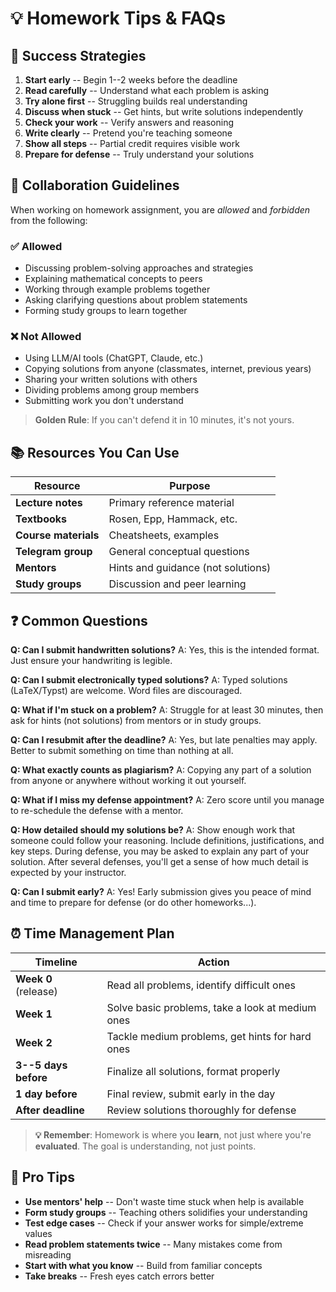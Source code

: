 # 💡 Homework Tips & FAQs

## 🎯 Success Strategies

1. **Start early** -- Begin 1--2 weeks before the deadline
2. **Read carefully** -- Understand what each problem is asking
3. **Try alone first** -- Struggling builds real understanding
4. **Discuss when stuck** -- Get hints, but write solutions independently
5. **Check your work** -- Verify answers and reasoning
6. **Write clearly** -- Pretend you're teaching someone
7. **Show all steps** -- Partial credit requires visible work
8. **Prepare for defense** -- Truly understand your solutions

## 🤝 Collaboration Guidelines

When working on homework assignment, you are _allowed_ and _forbidden_ from the following:

### ✅ Allowed

- Discussing problem-solving approaches and strategies
- Explaining mathematical concepts to peers
- Working through example problems together
- Asking clarifying questions about problem statements
- Forming study groups to learn together

### ❌ Not Allowed

- Using LLM/AI tools (ChatGPT, Claude, etc.)
- Copying solutions from anyone (classmates, internet, previous years)
- Sharing your written solutions with others
- Dividing problems among group members
- Submitting work you don't understand

> **Golden Rule**: If you can't defend it in 10 minutes, it's not yours.

## 📚 Resources You Can Use

| Resource | Purpose |
|----------|---------|
| **Lecture notes** | Primary reference material |
| **Textbooks** | Rosen, Epp, Hammack, etc. |
| **Course materials** | Cheatsheets, examples |
| **Telegram group** | General conceptual questions |
| **Mentors** | Hints and guidance (not solutions) |
| **Study groups** | Discussion and peer learning |

## ❓ Common Questions

**Q: Can I submit handwritten solutions?**
A: Yes, this is the intended format. Just ensure your handwriting is legible.

**Q: Can I submit electronically typed solutions?**
A: Typed solutions (LaTeX/Typst) are welcome. Word files are discouraged.

**Q: What if I'm stuck on a problem?**
A: Struggle for at least 30 minutes, then ask for hints (not solutions) from mentors or in study groups.

**Q: Can I resubmit after the deadline?**
A: Yes, but late penalties may apply. Better to submit something on time than nothing at all.

**Q: What exactly counts as plagiarism?**
A: Copying any part of a solution from anyone or anywhere without working it out yourself.

**Q: What if I miss my defense appointment?**
A: Zero score until you manage to re-schedule the defense with a mentor.

**Q: How detailed should my solutions be?**
A: Show enough work that someone could follow your reasoning. Include definitions, justifications, and key steps. During defense, you may be asked to explain any part of your solution. After several defenses, you'll get a sense of how much detail is expected by your instructor.

**Q: Can I submit early?**
A: Yes! Early submission gives you peace of mind and time to prepare for defense (or do other homeworks...).

## ⏰ Time Management Plan

| Timeline | Action |
|----------|--------|
| **Week 0** (release) | Read all problems, identify difficult ones |
| **Week 1** | Solve basic problems, take a look at medium ones |
| **Week 2** | Tackle medium problems, get hints for hard ones |
| **3--5 days before** | Finalize all solutions, format properly |
| **1 day before** | Final review, submit early in the day |
| **After deadline** | Review solutions thoroughly for defense |

> **💡 Remember**: Homework is where you **learn**, not just where you're **evaluated**. The goal is understanding, not just points.

## 🚀 Pro Tips

- **Use mentors' help** -- Don't waste time stuck when help is available
- **Form study groups** -- Teaching others solidifies your understanding
- **Test edge cases** -- Check if your answer works for simple/extreme values
- **Read problem statements twice** -- Many mistakes come from misreading
- **Start with what you know** -- Build from familiar concepts
- **Take breaks** -- Fresh eyes catch errors better

